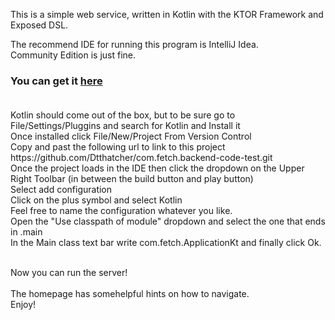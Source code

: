 This is a simple web service, written in Kotlin with the KTOR Framework and Exposed DSL.

The recommend IDE for running this program is IntelliJ Idea. 
<br>Community Edition is just fine.
<h3>You can get it <a href="https://www.jetbrains.com/idea/download/download-thanks.html?platform=windows&code=IIC">here</a>
<br><br></h3>
<p>Kotlin should come out of the box, but to be sure go to File/Settings/Pluggins and search for Kotlin and Install it
<br>Once installed click File/New/Project From Version Control
<br>Copy and past the following url to link to this project https://github.com/Dtthatcher/com.fetch.backend-code-test.git
<br>Once the project loads in the IDE then click the dropdown on the Upper Right Toolbar (in between the build button and play button)
<br>Select add configuration
<br>Click on the plus symbol and select Kotlin
<br>Feel free to name the configuration whatever you like.
<br>Open the "Use classpath of module" dropdown and select the one that ends in .main
<br>In the Main class text bar write com.fetch.ApplicationKt and finally click Ok.
  </p>

<br>Now you can run the server!
<br>
<br>The homepage has somehelpful hints on how to navigate.
<br>Enjoy!
